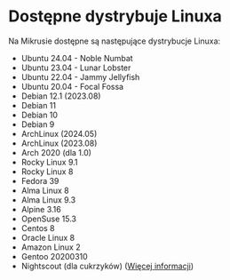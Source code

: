 # Dostępne dystrybuje Linuxa

Na Mikrusie dostępne są następujące dystrybucje Linuxa:

- Ubuntu 24.04 - Noble Numbat
- Ubuntu 23.04 - Lunar Lobster
- Ubuntu 22.04 - Jammy Jellyfish
- Ubuntu 20.04 - Focal Fossa
- Debian 12.1 (2023.08)
- Debian 11
- Debian 10
- Debian 9
- ArchLinux (2024.05)
- ArchLinux (2023.08)
- Arch 2020 (dla 1.0)
- Rocky Linux 9.1
- Rocky Linux 8
- Fedora 39
- Alma Linux 8
- Alma Linux 9.3
- Alpine 3.16
- OpenSuse 15.3
- Centos 8
- Oracle Linux 8
- Amazon Linux 2
- Gentoo 20200310
- Nightscout (dla cukrzyków) ([Więcej informacji](https://typefully.com/uwteam/7L4gkrZ))
